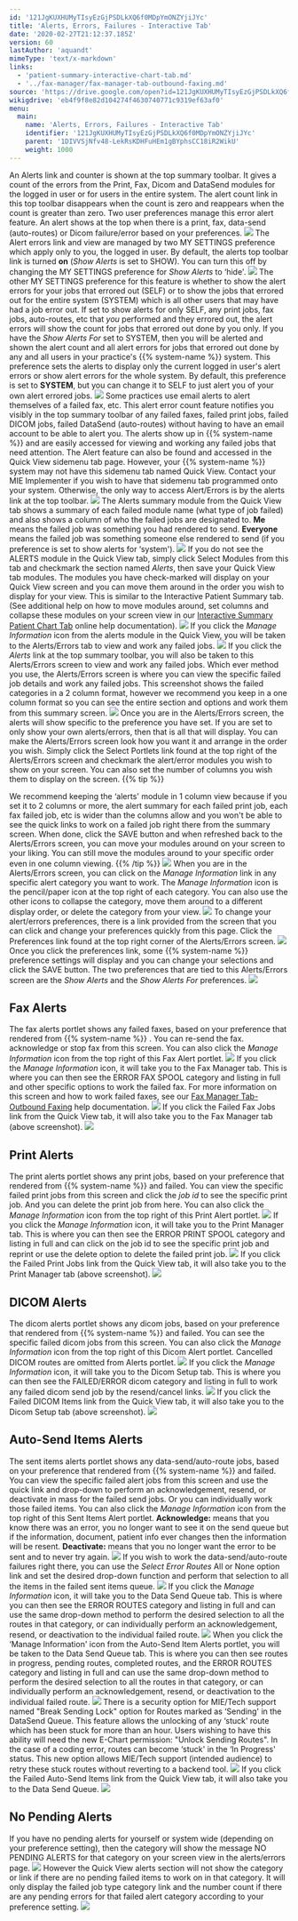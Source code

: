 ```yaml
---
id: '121JgKUXHUMyTIsyEzGjPSDLkXQ6f0MDpYmONZYjiJYc'
title: 'Alerts, Errors, Failures - Interactive Tab'
date: '2020-02-27T21:12:37.185Z'
version: 60
lastAuthor: 'aquandt'
mimeType: 'text/x-markdown'
links:
  - 'patient-summary-interactive-chart-tab.md'
  - '../fax-manager/fax-manager-tab-outbound-faxing.md'
source: 'https://drive.google.com/open?id=121JgKUXHUMyTIsyEzGjPSDLkXQ6f0MDpYmONZYjiJYc'
wikigdrive: 'eb4f9f8e82d104274f4630740771c9319ef63af0'
menu:
  main:
    name: 'Alerts, Errors, Failures - Interactive Tab'
    identifier: '121JgKUXHUMyTIsyEzGjPSDLkXQ6f0MDpYmONZYjiJYc'
    parent: '1DIVVSjNfv48-LekRsKDHFuHEm1gBYphsCC18iR2WikU'
    weight: 1000
---
```

An Alerts link and counter is shown at the top summary toolbar. It gives a count of the errors from the Print, Fax, Dicom and DataSend modules for the logged in user or for users in the entire system. The alert count link in this top toolbar disappears when the count is zero and reappears when the count is greater than zero. Two user preferences manage this error alert feature.
An alert shows at the top when there is a print, fax, data-send (auto-routes) or Dicom failure/error based on your preferences.
![](alerts,-errors,-failures-interactive-tab.assets/100000000000038B00000103CC3E85EB28E63220.png)
The Alert errors link and view are managed by two MY SETTINGS preference which apply only to you, the logged in user. By default, the alerts top toolbar link is turned **on** (*Show Alerts* is set to SHOW). You can turn this off by changing the MY SETTINGS preference for *Show Alerts* to ‘hide'.
![](alerts,-errors,-failures-interactive-tab.assets/10000000000000E30000001B250244D686E8EAC0.png)
The other MY SETTINGS preference for this feature is whether to show the alert errors for your jobs that errored out (SELF) or to show the jobs that errored out for the entire system (SYSTEM) which is all other users that may have had a job error out. If set to show alerts for only SELF, any print jobs, fax jobs, auto-routes, etc that *you* performed and they errored out, the alert errors will show the count for jobs that errored out done by you only. If you have the *Show Alerts For* set to SYSTEM, then you will be alerted and shown the alert count and all alert errors for jobs that errored out done by any and all users in your practice's {{% system-name %}} system. This preference sets the alerts to display only the current logged in user's alert errors or show alert errors for the whole system. By default, this preference is set to **SYSTEM**, but you can change it to SELF to just alert you of your own alert errored jobs.
![](alerts,-errors,-failures-interactive-tab.assets/100000000000011100000020D2D7AE726E401FE6.png)
Some practices use email alerts to alert themselves of a failed fax, etc. This alert error count feature notifies you visibly in the top summary toolbar of any failed faxes, failed print jobs, failed DICOM jobs, failed DataSend (auto-routes) without having to have an email account to be able to alert you. The alerts show up in {{% system-name %}} and are easily accessed for viewing and working any failed jobs that need attention.
The Alert feature can also be found and accessed in the Quick View sidemenu tab page. However, your {{% system-name %}} system may not have this sidemenu tab named Quick View. Contact your MIE Implementer if you wish to have that sidemenu tab programmed onto your system. Otherwise, the only way to access Alert/Errors is by the alerts link at the top toolbar.
![](alerts,-errors,-failures-interactive-tab.assets/10000000000003E2000001708C235905DB47F6BC.png)
The Alerts summary module from the Quick View tab shows a summary of each failed module name (what type of job failed) and also shows a column of who the failed jobs are designated to. **Me** means the failed job was something you had rendered to send. **Everyone** means the failed job was something someone else rendered to send (if you preference is set to show alerts for ‘system').
![](alerts,-errors,-failures-interactive-tab.assets/10000000000003D6000000F95911C89247F9C029.png)
If you do not see the ALERTS module in the Quick View tab, simply click Select Modules from this tab and checkmark the section named *Alerts*, then save your Quick View tab modules. The modules you have check-marked will display on your Quick View screen and you can move them around in the order you wish to display for your view. This is similar to the Interactive Patient Summary tab. (See additional help on how to move modules around, set columns and collapse these modules on your screen view in our [Interactive Summary Patient Chart Tab](patient-summary-interactive-chart-tab.md) online help documentation).
![](alerts,-errors,-failures-interactive-tab.assets/100000000000015500000103F2FC6D9B8FF3C855.png)
If you click the *Manage Information* icon from the alerts module in the Quick View, you will be taken to the Alerts/Errors tab to view and work any failed jobs.
![](alerts,-errors,-failures-interactive-tab.assets/10000000000001D20000007495678D92DB49C05F.png)
If you click the *Alerts* link at the top summary toolbar, you will also be taken to this Alerts/Errors screen to view and work any failed jobs. Which ever method you use, the Alerts/Errors screen is where you can view the specific failed job details and work any failed jobs. This screenshot shows the failed categories in a 2 column format, however we recommend you keep in a one column format so you can see the entire section and options and work them from this summary screen.
![](alerts,-errors,-failures-interactive-tab.assets/10000000000003DE000001FD4C25FC767F4DA70C.png)
Once you are in the Alerts/Errors screen, the alerts will show specific to the preference you have set. If you are set to only show your own alerts/errors, then that is all that will display.
You can make the Alerts/Errors screen look how you want it and arrange in the order you wish. Simply click the Select Portlets link found at the top right of the Alerts/Errors screen and checkmark the alert/error modules you wish to show on your screen. You can also set the number of columns you wish them to display on the screen.
{{% tip %}}

We recommend keeping the ‘alerts' module in 1 column view because if you set it to 2 columns or more, the alert summary for each failed print job, each fax failed job, etc is wider than the columns allow and you won't be able to see the quick links to work on a failed job right there from the summary screen. When done, click the SAVE button and when refreshed back to the Alerts/Errors screen, you can move your modules around on your screen to your liking. You can still move the modules around to your specific order even in one column viewing.
{{% /tip %}}
![](alerts,-errors,-failures-interactive-tab.assets/10000000000000FF0000009BF6FFB16AB598BB56.png)
When you are in the Alerts/Errors screen, you can click on the *Manage Information* link in any specific alert category you want to work. The *Manage Information* icon is the pencil/paper icon at the top right of each category. You can also use the other icons to collapse the category, move them around to a different display order, or delete the category from your view.
![](alerts,-errors,-failures-interactive-tab.assets/1000000000000384000001FE8C05EFA602B76001.jpg)
To change your alert/errors preferences, there is a link provided from the screen that you can click and change your preferences quickly from this page. Click the Preferences link found at the top right corner of the Alerts/Errors screen.
![](alerts,-errors,-failures-interactive-tab.assets/10000000000003E40000009B3FF5C38D248C6258.png)
Once you click the preferences link, some {{% system-name %}} preference settings will display and you can change your selections and click the SAVE button. The two preferences that are tied to this Alerts/Errors screen are the *Show Alerts* and the *Show Alerts For* preferences.
![](alerts,-errors,-failures-interactive-tab.assets/10000000000003720000019566EECCBF6E9C7DAB.png)

## Fax Alerts

The fax alerts portlet shows any failed faxes, based on your preference that rendered from {{% system-name %}} . You can re-send the fax. acknowledge or stop fax from this screen. You can also click the *Manage Information* icon from the top right of this Fax Alert portlet.
![](alerts,-errors,-failures-interactive-tab.assets/100000000000038A000001DA59B5B92AECC184AA.png)
If you click the *Manage Information* icon, it will take you to the Fax Manager tab. This is where you can then see the ERROR FAX SPOOL category and listing in full and other specific options to work the failed fax. For more information on this screen and how to work failed faxes, see our [Fax Manager Tab-Outbound Faxing](../fax-manager/fax-manager-tab-outbound-faxing.md) help documentation.
![](alerts,-errors,-failures-interactive-tab.assets/100000000000037A0000019BC08A762F20AD89A8.png)
If you click the Failed Fax Jobs link from the Quick View tab, it will also take you to the Fax Manager tab (above screenshot).
![](alerts,-errors,-failures-interactive-tab.assets/1000000000000223000001150654A872DC502037.png)

## Print Alerts

The print alerts portlet shows any print jobs, based on your preference that rendered from {{% system-name %}} and failed. You can view the specific failed print jobs from this screen and click the *job id* to see the specific print job. And you can delete the print job from here. You can also click the *Manage Information* icon from the top right of this Print Alert portlet.
![](alerts,-errors,-failures-interactive-tab.assets/1000000000000376000001C9015E62E1845431F2.png)
If you click the *Manage Information* icon, it will take you to the Print Manager tab. This is where you can then see the ERROR PRINT SPOOL category and listing in full and can click on the job id to see the specific print job and reprint or use the delete option to delete the failed print job.
![](alerts,-errors,-failures-interactive-tab.assets/1000000000000366000001871157BD92F30542F6.png)
If you click the Failed Print Jobs link from the Quick View tab, it will also take you to the Print Manager tab (above screenshot).
![](alerts,-errors,-failures-interactive-tab.assets/10000000000001B8000000A29C61817DD2112EAE.png)

## DICOM Alerts

The dicom alerts portlet shows any dicom jobs, based on your preference that rendered from {{% system-name %}} and failed. You can see the specific failed dicom jobs from this screen. You can also click the *Manage Information* icon from the top right of this Dicom Alert portlet. Cancelled DICOM routes are omitted from Alerts portlet.
![](alerts,-errors,-failures-interactive-tab.assets/100000000000037C000001E260A9C295123E1CAF.png)
If you click the *Manage Information* icon, it will take you to the Dicom Setup tab. This is where you can then see the FAILED/ERROR dicom category and listing in full to work any failed dicom send job by the resend/cancel links.
![](alerts,-errors,-failures-interactive-tab.assets/1000000000000376000001A06EACD693D6C70BF9.png)
If you click the Failed DICOM Items link from the Quick View tab, it will also take you to the Dicom Setup tab (above screenshot).
![](alerts,-errors,-failures-interactive-tab.assets/1000000000000224000000C48B1421CA577189EE.png)

## Auto-Send Items Alerts

The sent items alerts portlet shows any data-send/auto-route jobs, based on your preference that rendered from {{% system-name %}} and failed. You can view the specific failed alert jobs from this screen and use the quick link and drop-down to perform an acknowledgement, resend, or deactivate in mass for the failed send jobs. Or you can individually work those failed items. You can also click the *Manage Information* icon from the top right of this Sent Items Alert portlet.
**Acknowledge:** means that you know there was an error, you no longer want to see it on the send queue but if the information, document, patient info ever changes then the information will be resent.
**Deactivate:** means that you no longer want the error to be sent and to never try again.
![](alerts,-errors,-failures-interactive-tab.assets/100000000000037C000001A337DBFC9AC398AF0C.png)
If you wish to work the data-send/auto-route failures right there, you can use the *Select Error Routes* All or None option link and set the desired drop-down function and perform that selection to all the items in the failed sent items queue.
![](alerts,-errors,-failures-interactive-tab.assets/1000000000000373000000D8ED97149521021F29.png)
If you click the *Manage Information* icon, it will take you to the Data Send Queue tab. This is where you can then see the ERROR ROUTES category and listing in full and can use the same drop-down method to perform the desired selection to all the routes in that category, or can individually perform an acknowledgement, resend, or deactivation to the individual failed route.
![](alerts,-errors,-failures-interactive-tab.assets/100000000000027F000000568A0585B3700AC3AC.png)
When you click the ‘Manage Information' icon from the Auto-Send Item Alerts portlet, you will be taken to the Data Send Queue tab.
This is where you can then see routes in progress, pending routes, completed routes, and the ERROR ROUTES category and listing in full and can use the same drop-down method to perform the desired selection to all the routes in that category, or can individually perform an acknowledgement, resend, or deactivation to the individual failed route.
![](alerts,-errors,-failures-interactive-tab.assets/1000000000000356000001D5B4C615F5CDE2E065.png)
There is a security option for MIE/Tech support named "Break Sending Lock" option for Routes marked as ‘Sending' in the DataSend Queue. This feature allows the unlocking of any ‘stuck' route which has been stuck for more than an hour. Users wishing to have this ability will need the new E-Chart permission: "Unlock Sending Routes". In the case of a coding error, routes can become ‘stuck' in the ‘In Progress' status. This new option allows MIE/Tech support (intended audience) to retry these stuck routes without reverting to a backend tool.
![](alerts,-errors,-failures-interactive-tab.assets/1000000000000446000000A9ED0443FC0B19EBB5.jpg)
If you click the Failed Auto-Send Items link from the Quick View tab, it will also take you to the Data Send Queue.
![](alerts,-errors,-failures-interactive-tab.assets/1000000000000229000000B633AB44E323303D1C.png)

## No Pending Alerts

If you have no pending alerts for yourself or system wide (depending on your preference setting), then the category will show the message NO PENDING ALERTS for that category on your screen view in the alerts/errors page.
![](alerts,-errors,-failures-interactive-tab.assets/100000000000037D000001EF2215B0984CB8E6EE.jpg)
However the Quick View alerts section will not show the category or link if there are no pending failed items to work on in that category. It will only display the failed job type category link and the number count if there are any pending errors for that failed alert category according to your preference setting.
![](alerts,-errors,-failures-interactive-tab.assets/10000000000002230000009B118153D0033906FD.png)
